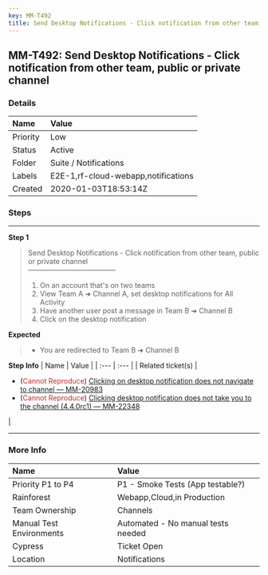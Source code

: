 ```yaml
---
key: MM-T492
title: Send Desktop Notifications - Click notification from other team, public or private channel
---
```


## MM-T492: Send Desktop Notifications - Click notification from other team, public or private channel

### Details

| Name     | Value                               |
| :------- | :---------------------------------- |
| Priority | Low                                 |
| Status   | Active                              |
| Folder   | Suite / Notifications               |
| Labels   | E2E-1,rf-cloud-webapp,notifications |
| Created  | 2020-01-03T18:53:14Z                |

### Steps

<hr/>

**Step 1**

> <article>Send Desktop Notifications - Click notification from other team, public or private channel<br />–––––––––––––––––––––––––<ol><li>On an account that's on two teams</li><li>View Team A ➜ Channel A, set desktop notifications for All Activity</li><li>Have another user post a message in Team B ➜ Channel B</li><li>Click on the desktop notification</li></ol></article>

**Expected**

> <article><ul><li>You are redirected to Team B ➜ Channel B</li></ul></article>

**Step Info**
| Name | Value |
| :--- | :--- |
| Related ticket(s) | <ul><li>(<span style="color:rgb(184, 49, 47)">Cannot Reproduce</span>) <a href="https://mattermost.atlassian.net/browse/MM-20983" rel="noopener noreferrer" target="_blank">Clicking on desktop notification does not navigate to channel — MM-20983</a></li><li>(<span style="color:rgb(184, 49, 47)">Cannot Reproduce</span>) <a href="https://mattermost.atlassian.net/browse/MM-22348" rel="noopener noreferrer" target="_blank">Clicking desktop notification does not take you to the channel (4.4.0rc1) — MM-22348</a></li></ul> |

<hr/>

### More Info

| Name                     | Value                              |
| :----------------------- | :--------------------------------- |
| Priority P1 to P4        | P1 - Smoke Tests (App testable?)   |
| Rainforest               | Webapp,Cloud,in Production         |
| Team Ownership           | Channels                           |
| Manual Test Environments | Automated - No manual tests needed |
| Cypress                  | Ticket Open                        |
| Location                 | Notifications                      |
